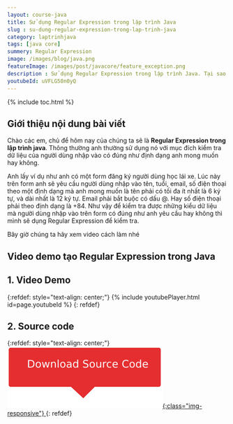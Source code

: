 ```yaml
---
layout: course-java
title: Sử dụng Regular Expression trong lập trình Java
slug : su-dung-regular-expression-trong-lap-trinh-java
category: laptrinhjava
tags: [java core]
summery: Regular Expression
image: /images/blog/java.png
featureImage: /images/post/javacore/feature_exception.png
description : Sử dụng Regular Expression trong lập trình Java. Tại sao chúng ta cần sử dụng Regular Expression vào trong lập trình? Hướng dẫn sử dụng Regular Expression.
youtubeId: uVFLG50n0yQ
---
```


{% include toc.html %}

## **Giới thiệu nội dung bài viết**

Chào các em, chủ để hôm nay của chúng ta sẽ là <b> Regular Expression trong lập trình java</b>. Thông thường anh thường sử dụng nó với mục đích kiểm tra dữ liệu của người dùng nhập vào có đúng như định dạng anh mong muốn hay không.

Anh lấy ví dụ như anh có một form đăng ký người dùng học lái xe. Lúc này trên form anh sẽ yêu cầu người dùng nhập vào tên, tuổi, email, số điện thoại theo một định dạng mà anh mong muốn là tên phải có tối đa ít nhất là 6 ký tự, và dài nhất là 12 ký tự. Email phải bắt buộc có dấu @. Hay số điện thoại phải theo định dạng là +84. Như vậy để kiểm tra được những kiểu dữ liệu mà người dùng nhập vào trên form có đúng như anh yêu cầu hay không thì mình sẽ dụng Regular Expression để kiểm tra.

Bây giờ chúng ta hãy xem video cách làm nhé

## **Video demo tạo Regular Expression  trong Java**

## **1. Video Demo**

{:refdef: style="text-align: center;"}
{% include youtubePlayer.html id=page.youtubeId %}
{: refdef}

## **2. Source code**


{:refdef: style="text-align: center;"}
<a href="https://github.com/levunguyen/Java-Regular-Expression" target="_blank"> ![Sourcecode ](/images/icon/githubsource.png){:class="img-responsive"} </a>
{: refdef}




